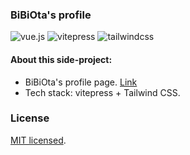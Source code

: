 ### BiBiOta's profile

![vue.js](https://img.shields.io/badge/vue.js-%5E3.2.3-blue)
![vitepress](https://img.shields.io/badge/vitepress-1.0.0--alpha.4-blue)
![tailwindcss](https://img.shields.io/badge/tailwindcss-%5E3.1.4-blue)

#### About this side-project:

- BiBiOta's profile page. [Link](https://me.bibiota.com/)
- Tech stack: vitepress + Tailwind CSS.

### License

[MIT licensed](LICENSE).
